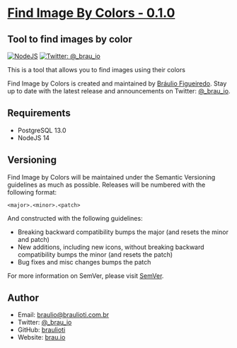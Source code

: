 # [Find Image By Colors - 0.1.0](https://brau.io)
## Tool to find images by color

[![NodeJS](https://img.shields.io/badge/Node.js-%3E=v12.16-339933?logo=node.js)](https://nodejs.org)
[![Twitter: @_brau_io](https://img.shields.io/badge/contact-@_brau_io-blue.svg?style=flat)](https://twitter.com/_brau_io)

This is a tool that allows you to find images using their colors

Find Image by Colors is created and maintained by [Bráulio Figueiredo](http://brau.io).
Stay up to date with the latest release and announcements on Twitter:
[@_brau_io](http://twitter.com/_brau_io).

## Requirements

- PostgreSQL 13.0
- NodeJS 14

## Versioning

Find Image by Colors will be maintained under the Semantic Versioning guidelines as much as possible.
Releases will be numbered with the following format:

`<major>.<minor>.<patch>`

And constructed with the following guidelines:

- Breaking backward compatibility bumps the major (and resets the minor and patch)
- New additions, including new icons, without breaking backward compatibility bumps the minor (and resets the patch)
- Bug fixes and misc changes bumps the patch

For more information on SemVer, please visit [SemVer](http://semver.org).

## Author

- Email: braulio@braulioti.com.br
- Twitter: [@_brau_io](http://twitter.com/_brau_io)
- GitHub: [braulioti](https://github.com/braulioti)
- Website: [brau.io](https://brau.io)

